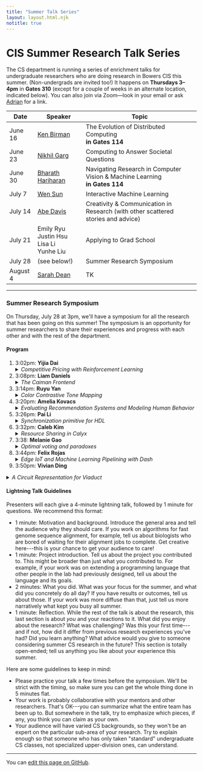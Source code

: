 ```yaml
---
title: "Summer Talk Series"
layout: layout.html.njk
notitle: true
---
```

# CIS Summer Research Talk Series

The CS department is running a series of enrichment talks for undergraduate researchers who are doing research in Bowers CIS this summer.
(Non-undergrads are invited too!)
It happens on **Thursdays 3–4pm** in **Gates 310** (except for a couple of weeks in an alternate location, indicated below).
You can also join via Zoom—look in your email or ask [Adrian](mailto:asampson@cs.cornell.edu) for a link.

<table>
    <thead>
        <tr>
            <th>Date</th>
            <th style="width: 7em;">Speaker</th>
            <th>Topic</th>
        </tr>
    </thead>
    <tbody>
        <tr>
            <td class="date">June 16</td>
            <td><a href="https://www.cs.cornell.edu/ken/">Ken Birman</a></td>
            <td>
                The Evolution of Distributed Computing<br>
                <strong>in Gates 114</strong>
            </td>
        </tr>
        <tr>
            <td class="date">June 23</td>
            <td><a href="https://gargnikhil.com">Nikhil Garg</a></td>
            <td>Computing to Answer Societal Questions</td>
        </tr>
        <tr>
            <td class="date">June 30</td>
            <td><a href="http://home.bharathh.info">Bharath Hariharan</a></td>
            <td>
                Navigating Research in Computer Vision &amp; Machine Learning<br>
                <strong>in Gates 114</strong>
            </td>
        </tr>
        <tr>
            <td class="date">July 7</td>
            <td><a href="https://wensun.github.io">Wen Sun</a></td>
            <td>Interactive Machine Learning</td>
        </tr>
        <tr>
            <td class="date">July 14</td>
            <td><a href="http://www.abedavis.com">Abe Davis</a></td>
            <td>Creativity & Communication in Research (with other scattered stories and advice)</td>
        </tr>
        <tr>
            <td class="date">July 21</td>
            <td>
                Emily Ryu<br>
                Justin Hsu<br>
                Lisa Li<br>
                Yunhe Liu
            </td>
            <td>Applying to Grad School</td>
        </tr>
        <tr>
            <td class="date">July 28</td>
            <td>(see below!)</td>
            <td>Summer Research Symposium</td>
        </tr>
        <tr>
            <td class="date">August 4</td>
            <td><a href="https://sdean.website">Sarah Dean</a></td>
            <td>TK</td>
        </tr>
    </tbody>
</table>

---

### Summer Research Symposium

On Thursday, July 28 at 3pm, we'll have a symposium for all the research that has been going on this summer!
The symposium is an opportunity for summer researchers to share their experiences and progress with each other and with the rest of the department.

#### Program

1. 3:02pm:
   <b>Yijia Dai</b>
   <details>
   <summary><i>Competitive Pricing with Reinforcement Learning</i></summary>
   A reinforcement learning competitive pricing strategy that seeks the Nash Equilibrium policies among multiple agents. I set up the environment using RLlib and run experiment for tuning the models.
   </details>
2. 3:08pm:
   <b>Liam Daniels</b>
   <details>
   <summary><i>The Caiman Frontend</i></summary>
   I will explain the objective of Caiman in general, the original merged IR-corresponding language I made, and then where I am currently with the Value Language.
3. 3:14pm:
   <b>Ruyu Yan</b>
   <details>
   <summary><i>Color Contrastive Tone Mapping</i></summary>
   Color contrast is extensively applied in painting, film lighting, and different kinds of visual content creation, while manipulating color contrast in RGB space is difficult. In this project, we explored the space of parameterizing color contrast along a custom gradient and implemented interactive tools for image/video styling and tone mapping.
   </details>
4. 3:20pm:
   <b>Amelia Kovacs</b>
   <details>
   <summary><i>Evaluating Recommendation Systems and Modeling Human
   Behavior</i></summary>
   This summer my research has focused on different ways to simulate user interaction with recommendation systems. Such simulations must model human behavior, so I have been studying and implementing boredom, and (more recently) biased assimilation and social networks/peer influence.
   </details>
5. 3:26pm:
   <b>Pai Li</b>
   <details>
   <summary><i>Synchronization primitive for HDL</i></summary>
   We are building a synchronization barrier for the Calyx language, a HDL deviced at Cornell to provide a simple interface for people coming from software background to design hardware accelerators. The purpose of this structure is to give users the tool to ensure data is shared properly among multiple threads running in parallel.
   </details>
6. 3:32pm:
   <b>Caleb Kim</b>
   <details>
   <summary><i>Resource Sharing in Calyx</i></summary>
   We can examine the explicit control flow of Calyx programs in order to determine whether hardware, such as adders or registers, can be shared. I worked on improving the sharing pass, including expanding the pass to share user-defined hardware (not just Calyx primitives) and speeding the pass up.
   </details>
8. 3:38:
   <b>Melanie Gao</b>
   <details>
   <summary><i>Optimal voting and paradoxes</i></summary>
   A general introduction to computational social choice and the role of computing in answering societal questions, then share my research on optimal voting and paradoxes.
   </details>
9. 3:44pm:
   <b>Felix Rojas</b>
   <details>
   <summary><i>Edge IoT and Machine Learning Pipelining with Dash</i></summary>
   The Dash prototype extends a low-code development platform (LCDP) called Siemens Mendix. Dash allows developers to generate ML for Edge IoT using a drag-and-drop methodology similar to creating a slide deck. Cascade is considered for use as a key-value store with a highly optimized fast path specifically designed to support real-time AI and ML computation. The user interface is developed using the JavaScript React framework.
   </details>
10. 3:50pm:
   <b>Vivian Ding</b>
   <details>
   <summary><i>A Circuit Representation for Viaduct</i></summary>
   The Viaduct compiler uses information flow labels to synthesize distributed programs that use cryptography while defending source-level security policies specified by the developer. We developed a new, circuit-based intermediate representation for the language to support more efficient vector computations.
   </details>

#### Lightning Talk Guidelines

Presenters will each give a 4-minute lightning talk, followed by 1 minute for questions.
We recommend this format:

* 1 minute: Motivation and background. Introduce the general area and tell the audience why they should care. If you work on algorithms for fast genome sequence alignment, for example, tell us about biologists who are bored of waiting for their alignment jobs to complete. Get creative here---this is your chance to get your audience to care!
* 1 minute: Project introduction. Tell us about the project you contributed to. This might be broader than just what you contributed to. For example, if your work was on extending a programming language that other people in the lab had previously designed, tell us about the language and its goals.
* 2 minutes: What you did. What was your focus for the summer, and what did you concretely do all day? If you have results or outcomes, tell us about those. If your work was more diffuse than that, just tell us more narratively what kept you busy all summer.
* 1 minute: Reflection. While the rest of the talk is about the research, this last section is about *you* and your reactions to it. What did you enjoy about the research? What was challenging? Was this your first time---and if not, how did it differ from previous research experiences you've had? Did you learn anything? What advice would you give to someone considering summer CS research in the future? This section is totally open-ended; tell us anything you like about your experience this summer.

Here are some guidelines to keep in mind:

* Please practice your talk a few times before the symposium. We'll be strict with the timing, so make sure you can get the whole thing done in 5 minutes flat.
* Your work is probably collaborative with your mentors and other researchers. That's OK---you can summarize what the entire team has been up to. But somewhere in the talk, try to emphasize which pieces, if any, you think you can claim as your own.
* Your audience will have varied CS backgrounds, so they won't be an expert on the particular sub-area of your research. Try to explain enough so that someone who has only taken "standard" undergraduate CS classes, not specialized upper-division ones, can understand.

---

You can [edit this page on GitHub](https://github.com/cucapra/capra-public/edit/master/src/summer2022.md).
